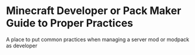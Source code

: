 # Minecraft Developer or Pack Maker Guide to Proper Practices
A place to put common practices when managing a server mod or modpack as developer
